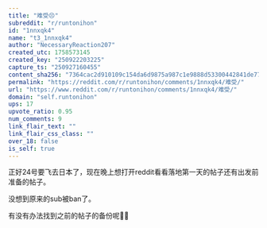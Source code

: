 ```yaml
---
title: "难受😣"
subreddit: "r/runtonihon"
id: "1nnxqk4"
name: "t3_1nnxqk4"
author: "NecessaryReaction207"
created_utc: 1758573145
created_key: "250922203225"
capture_ts: "250927160455"
content_sha256: "7364cac2d910109c154da6d9875a987c1e9888d53300442841de779098e2c215"
permalink: "https://reddit.com/r/runtonihon/comments/1nnxqk4/难受/"
url: "https://www.reddit.com/r/runtonihon/comments/1nnxqk4/难受/"
domain: "self.runtonihon"
ups: 17
upvote_ratio: 0.95
num_comments: 9
link_flair_text: ""
link_flair_css_class: ""
over_18: false
is_self: true
---
```


正好24号要飞去日本了，现在晚上想打开reddit看看落地第一天的帖子还有出发前准备的帖子。

没想到原来的sub被ban了。

有没有办法找到之前的帖子的备份呢🥲🥲
